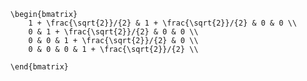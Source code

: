 
        \begin{bmatrix}
            1 + \frac{\sqrt{2}}/{2} & 1 + \frac{\sqrt{2}}/{2} & 0 & 0 \\
            0 & 1 + \frac{\sqrt{2}}/{2} & 0 & 0 \\
            0 & 0 & 1 + \frac{\sqrt{2}}/{2} & 0 \\
            0 & 0 & 0 & 1 + \frac{\sqrt{2}}/{2} \\

        \end{bmatrix}